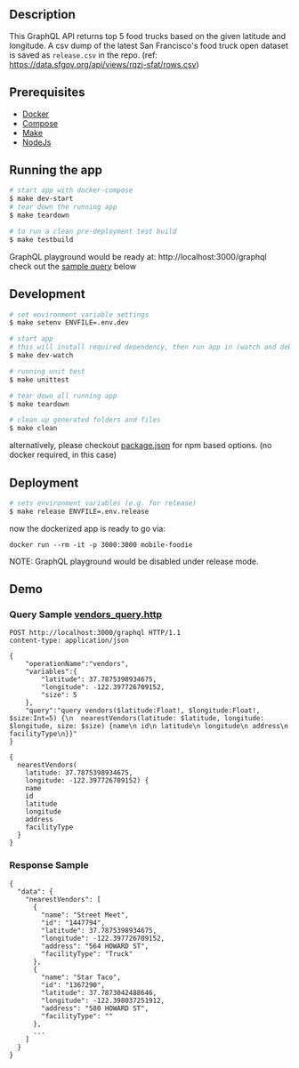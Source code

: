 ## Description

This GraphQL API returns top 5 food trucks based on the given latitude and longitude. A csv dump of the latest San Francisco's food truck open dataset is saved as `release.csv` in the repo. (ref: https://data.sfgov.org/api/views/rqzj-sfat/rows.csv)

## Prerequisites

- [Docker](https://www.docker.com/)
- [Compose](https://docs.docker.com/compose/)
- [Make](https://www.gnu.org/software/make/)
- [NodeJs](https://nodejs.org/en/)

## Running the app

```bash
# start app with docker-compose
$ make dev-start
# tear down the running app
$ make teardown

# to run a clean pre-deployment test build
$ make testbuild
```

GraphQL playground would be ready at: http://localhost:3000/graphql check out the [sample query](#Demo) below

## Development

```bash
# set environment variable settings
$ make setenv ENVFILE=.env.dev

# start app
# this will install required dependency, then run app in (watch and debug mode
$ make dev-watch

# running unit test
$ make unittest

# tear down all running app
$ make teardown

# clean up generated folders and files
$ make clean
```

alternatively, please checkout [package.json](https://github.com/zdjohn/mobile-foodie/blob/master/package.json) for npm based options. (no docker required, in this case)

## Deployment

```bash
# sets environment variables (e.g. for release)
$ make release ENVFILE=.env.release
```

now the dockerized app is ready to go via:

`docker run --rm -it -p 3000:3000 mobile-foodie`

NOTE: GraphQL playground would be disabled under release mode.

## Demo

### Query Sample [vendors_query.http](https://github.com/zdjohn/mobile-foodie/blob/master/vendors_query.http)

```http
POST http://localhost:3000/graphql HTTP/1.1
content-type: application/json

{
    "operationName":"vendors",
    "variables":{
        "latitude": 37.7875398934675,
        "longitude": -122.397726709152,
        "size": 5
    },
    "query":"query vendors($latitude:Float!, $longitude:Float!, $size:Int=5) {\n  nearestVendors(latitude: $latitude, longitude: $longitude, size: $size) {name\n id\n latitude\n longitude\n address\n facilityType\n}}"
}
```

```query
{
  nearestVendors(
    latitude: 37.7875398934675,
    longitude: -122.397726709152) {
    name
    id
    latitude
    longitude
    address
    facilityType
  }
}
```

### Response Sample

```response
{
  "data": {
    "nearestVendors": [
      {
        "name": "Street Meet",
        "id": "1447794",
        "latitude": 37.7875398934675,
        "longitude": -122.397726709152,
        "address": "564 HOWARD ST",
        "facilityType": "Truck"
      },
      {
        "name": "Star Taco",
        "id": "1367290",
        "latitude": 37.7873042488646,
        "longitude": -122.398037251912,
        "address": "580 HOWARD ST",
        "facilityType": ""
      },
      ...
    ]
  }
}
```
